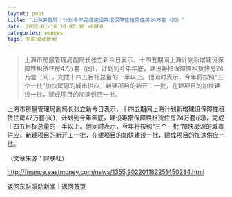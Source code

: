 ```yaml
---
layout: post
title: "上海房管局：计划今年完成建设筹措保障性租赁住房24万套（间）"
date: 2022-01-18 10:02:06 +0800
categories: emnews
tags: 东财滚动新闻
---
```

> 上海市房屋管理局副局长张立新今日表示，十四五期间上海计划新增建设保障性租赁住房47万套（间），计划到今年年底，建设筹措保障性租赁住房24万套（间），完成十四五目标总量的一半以上。他同时表示，今年将按照“三个一批”加快房源的城市供应，新建项目的新开工一批，在建项目的加快建设一批，建成项目的加速供应一批。

<p>上海市房屋管理局副局长张立新今日表示，十四五期间上海计划新增建设保障性租赁住房47万套(间)，计划到今年年底，建设筹措保障性租赁住房24万套(间)，完成十四五目标总量的一半以上。他同时表示，今年将按照“三个一批”加快房源的城市供应，新建项目的新开工一批，在建项目的加快建设一批，建成项目的加速供应一批。</p><p class="em_media">（文章来源：财联社）</p>

<http://finance.eastmoney.com/news/1355,202201182251450234.html>

[返回东财滚动新闻](//finews.withounder.com/emnews/)｜[返回首页](//finews.withounder.com/)